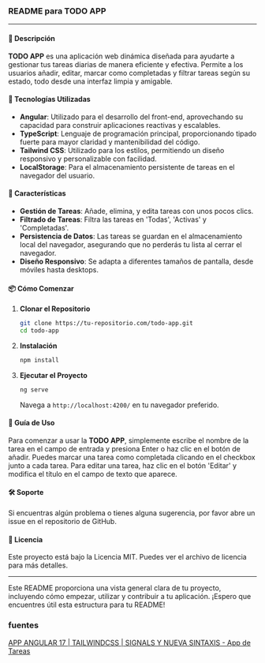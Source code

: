 ### README para TODO APP

---

#### 🌟 Descripción
**TODO APP** es una aplicación web dinámica diseñada para ayudarte a gestionar tus tareas diarias de manera eficiente y efectiva. Permite a los usuarios añadir, editar, marcar como completadas y filtrar tareas según su estado, todo desde una interfaz limpia y amigable.

#### 🔧 Tecnologías Utilizadas
- **Angular**: Utilizado para el desarrollo del front-end, aprovechando su capacidad para construir aplicaciones reactivas y escalables.
- **TypeScript**: Lenguaje de programación principal, proporcionando tipado fuerte para mayor claridad y mantenibilidad del código.
- **Tailwind CSS**: Utilizado para los estilos, permitiendo un diseño responsivo y personalizable con facilidad.
- **LocalStorage**: Para el almacenamiento persistente de tareas en el navegador del usuario.

#### 🚀 Características
- **Gestión de Tareas**: Añade, elimina, y edita tareas con unos pocos clics.
- **Filtrado de Tareas**: Filtra las tareas en 'Todas', 'Activas' y 'Completadas'.
- **Persistencia de Datos**: Las tareas se guardan en el almacenamiento local del navegador, asegurando que no perderás tu lista al cerrar el navegador.
- **Diseño Responsivo**: Se adapta a diferentes tamaños de pantalla, desde móviles hasta desktops.

#### 📦 Cómo Comenzar

1. **Clonar el Repositorio**
   ```bash
   git clone https://tu-repositorio.com/todo-app.git
   cd todo-app
   ```

2. **Instalación**
   ```bash
   npm install
   ```

3. **Ejecutar el Proyecto**
   ```bash
   ng serve
   ```
   Navega a `http://localhost:4200/` en tu navegador preferido.

#### 📘 Guía de Uso

Para comenzar a usar la **TODO APP**, simplemente escribe el nombre de la tarea en el campo de entrada y presiona Enter o haz clic en el botón de añadir. Puedes marcar una tarea como completada clicando en el checkbox junto a cada tarea. Para editar una tarea, haz clic en el botón 'Editar' y modifica el título en el campo de texto que aparece.

#### 🛠️ Soporte

Si encuentras algún problema o tienes alguna sugerencia, por favor abre un issue en el repositorio de GitHub.

#### 📝 Licencia

Este proyecto está bajo la Licencia MIT. Puedes ver el archivo de licencia para más detalles.

---

Este README proporciona una vista general clara de tu proyecto, incluyendo cómo empezar, utilizar y contribuir a tu aplicación. ¡Espero que encuentres útil esta estructura para tu README!

### fuentes
<a href = "https://www.youtube.com/watch?v=mAnTRqO_zw8">APP ANGULAR 17 | TAILWINDCSS | SIGNALS Y NUEVA SINTAXIS - App de Tareas</a>